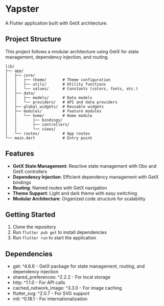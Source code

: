 # Yapster

A Flutter application built with GetX architecture.

## Project Structure

This project follows a modular architecture using GetX for state management, dependency injection, and routing.

```
lib/
├── app/
│   ├── core/
│   │   ├── theme/       # Theme configuration
│   │   ├── utils/       # Utility functions
│   │   └── values/      # Constants (colors, fonts, etc.)
│   ├── data/
│   │   ├── models/      # Data models
│   │   └── providers/   # API and data providers
│   ├── global_widgets/  # Reusable widgets
│   ├── modules/         # Feature modules
│   │   └── home/        # Home module
│   │       ├── bindings/
│   │       ├── controllers/
│   │       └── views/
│   └── routes/          # App routes
└── main.dart            # Entry point
```

## Features

- **GetX State Management**: Reactive state management with Obx and GetX controllers
- **Dependency Injection**: Efficient dependency management with GetX bindings
- **Routing**: Named routes with GetX navigation
- **Theme Support**: Light and dark theme with easy switching
- **Modular Architecture**: Organized code structure for scalability

## Getting Started

1. Clone the repository
2. Run `flutter pub get` to install dependencies
3. Run `flutter run` to start the application

## Dependencies

- get: ^4.6.6 - GetX package for state management, routing, and dependency injection
- shared_preferences: ^2.2.2 - For local storage
- http: ^1.1.0 - For API calls
- cached_network_image: ^3.3.0 - For image caching
- flutter_svg: ^2.0.7 - For SVG support
- intl: ^0.18.1 - For internationalization
